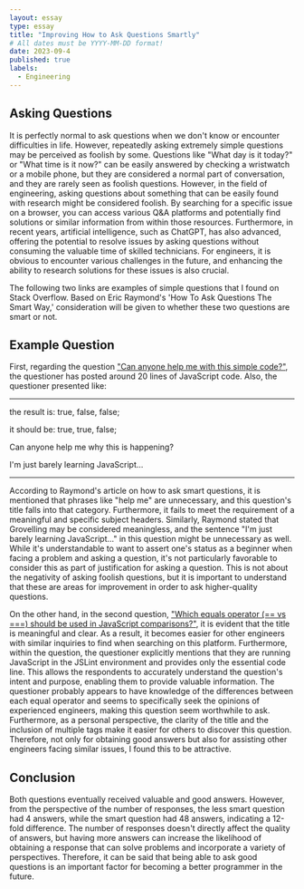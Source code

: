 ```yaml
---
layout: essay
type: essay
title: "Improving How to Ask Questions Smartly"
# All dates must be YYYY-MM-DD format!
date: 2023-09-4
published: true
labels:
  - Engineering
---
```


## Asking Questions

It is perfectly normal to ask questions when we don't know or encounter difficulties in life. However, repeatedly asking extremely simple questions may be perceived as foolish by some. Questions like "What day is it today?" or "What time is it now?" can be easily answered by checking a wristwatch or a mobile phone, but they are considered a normal part of conversation, and they are rarely seen as foolish questions. However, in the field of engineering, asking questions about something that can be easily found with research might be considered foolish. By searching for a specific issue on a browser, you can access various Q&A platforms and potentially find solutions or similar information from within those resources. Furthermore, in recent years, artificial intelligence, such as ChatGPT, has also advanced, offering the potential to resolve issues by asking questions without consuming the valuable time of skilled technicians. For engineers, it is obvious to encounter various challenges in the future, and enhancing the ability to research solutions for these issues is also crucial.

The following two links are examples of simple questions that I found on Stack Overflow. Based on Eric Raymond's 'How To Ask Questions The Smart Way,' consideration will be given to whether these two questions are smart or not.

## Example Question

First, regarding the question ["Can anyone help me with this simple code?"](https://stackoverflow.com/questions/9388193/can-anyone-help-me-with-this-simple-code), the questioner has posted around 20 lines of JavaScript code. Also, the questioner presented like:

- - - - - - - - - - - - - - - - - - - - - - -

   the result is: true, false, false;

   it should be: true, true, false;

   Can anyone help me why this is happening?

   I'm just barely learning JavaScript...

- - - - - - - - - - - - - - - - - - - - - - -

According to Raymond's article on how to ask smart questions, it is mentioned that phrases like "help me" are unnecessary, and this question's title falls into that category. Furthermore, it fails to meet the requirement of a meaningful and specific subject headers. Similarly, Raymond stated that Grovelling may be considered meaningless, and the sentence "I'm just barely learning JavaScript..." in this question might be unnecessary as well. While it's understandable to want to assert one's status as a beginner when facing a problem and asking a question, it's not particularly favorable to consider this as part of justification for asking a question. This is not about the negativity of asking foolish questions, but it is important to understand that these are areas for improvement in order to ask higher-quality questions.


On the other hand, in the second question, ["Which equals operator (== vs ===) should be used in JavaScript comparisons?"](https://stackoverflow.com/questions/359494/which-equals-operator-vs-should-be-used-in-javascript-comparisons), it is evident that the title is meaningful and clear. As a result, it becomes easier for other engineers with similar inquiries to find when searching on this platform. Furthermore, within the question, the questioner explicitly mentions that they are running JavaScript in the JSLint environment and provides only the essential code line. This allows the respondents to accurately understand the question's intent and purpose, enabling them to provide valuable information. The questioner probably appears to have knowledge of the differences between each equal operator and seems to specifically seek the opinions of experienced engineers, making this question seem worthwhile to ask. Furthermore, as a personal perspective, the clarity of the title and the inclusion of multiple tags make it easier for others to discover this question. Therefore, not only for obtaining good answers but also for assisting other engineers facing similar issues, I found this to be attractive.

## Conclusion

Both questions eventually received valuable and good answers. However, from the perspective of the number of responses, the less smart question had 4 answers, while the smart question had 48 answers, indicating a 12-fold difference. The number of responses doesn't directly affect the quality of answers, but having more answers can increase the likelihood of obtaining a response that can solve problems and incorporate a variety of perspectives. Therefore, it can be said that being able to ask good questions is an important factor for becoming a better programmer in the future.
